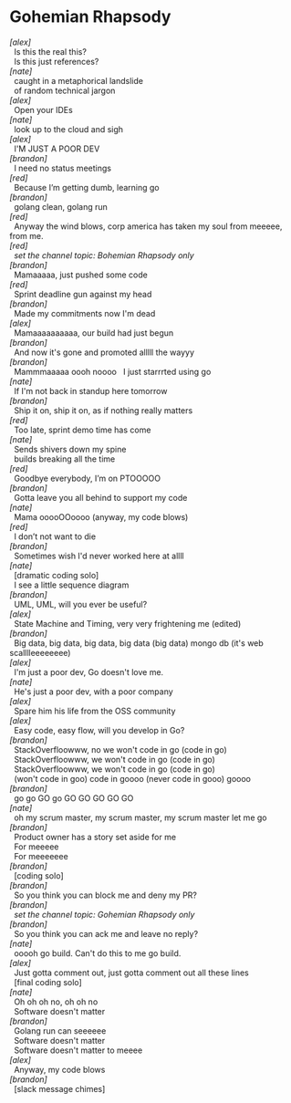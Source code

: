 # Gohemian Rhapsody

*[alex]*\
&nbsp; Is this the real this?\
&nbsp; Is this just references?\
*[nate]*\
&nbsp; caught in a metaphorical landslide\
&nbsp; of random technical jargon\
*[alex]*\
&nbsp; Open your IDEs\
*[nate]*\
&nbsp; look up to the cloud and sigh\
*[alex]*\
&nbsp; I'M JUST A POOR DEV\
*[brandon]*\
&nbsp; I need no status meetings\
*[red]*\
&nbsp; Because I’m getting dumb, learning go\
*[brandon]*\
&nbsp; golang clean, golang run\
*[red]*\
&nbsp; Anyway the wind blows, corp america has taken my soul from meeeee, from me.\
*[red]*\
&nbsp; *set the channel topic: Bohemian Rhapsody only*\
*[brandon]*\
&nbsp; Mamaaaaa, just pushed some code\
*[red]*\
&nbsp; Sprint deadline gun against my head\
*[brandon]*\
&nbsp; Made my commitments now I'm dead\
*[alex]*\
&nbsp; Mamaaaaaaaaaa, our build had just begun\
*[brandon]*\
&nbsp; And now it's gone and promoted alllll the wayyy\
*[brandon]*\
&nbsp; Mammmaaaaa oooh noooo
&nbsp; I just starrrted using go\
*[nate]*\
&nbsp; If I'm not back in standup here tomorrow\
*[brandon]*\
&nbsp; Ship it on, ship it on, as if nothing really matters\
*[red]*\
&nbsp; Too late, sprint demo time has come\
*[nate]*\
&nbsp; Sends shivers down my spine\
&nbsp; builds breaking all the time\
*[red]*\
&nbsp; Goodbye everybody, I’m on PTOOOOO\
*[brandon]*\
&nbsp; Gotta leave you all behind to support my code\
*[nate]*\
&nbsp; Mama ooooOOoooo (anyway, my code blows)\
*[red]*\
&nbsp; I don’t not want to die\
*[brandon]*\
&nbsp; Sometimes wish I'd never worked here at allll\
*[nate]*\
&nbsp; [dramatic coding solo]\
&nbsp; I see a little sequence diagram\
*[brandon]*\
&nbsp; UML, UML, will you ever be useful?\
*[alex]*\
&nbsp; State Machine and Timing, very very frightening me (edited) \
*[brandon]*\
&nbsp; Big data, big data, big data, big data (big data) mongo db (it's web scalllleeeeeeee)\
*[alex]*\
&nbsp; I'm just a poor dev, Go doesn't love me.\
*[nate]*\
&nbsp; He's just a poor dev, with a poor company\
*[alex]*\
&nbsp; Spare him his life from the OSS community\
*[alex]*\
&nbsp; Easy code, easy flow, will you develop in Go?\
*[brandon]*\
&nbsp; StackOverfloowww, no we won't code in go (code in go)\
&nbsp; StackOverfloowww, we won't code in go (code in go)\
&nbsp; StackOverfloowww, we won't code in go (code in go)\
&nbsp; (won't code in goo) code in goooo (never code in gooo) goooo\
*[brandon]*\
&nbsp; go go GO go GO GO GO GO GO\
*[nate]*\
&nbsp; oh my scrum master, my scrum master, my scrum master let me go\
*[brandon]*\
&nbsp; Product owner has a story set aside for me\
&nbsp; For meeeee\
&nbsp; For meeeeeee\
*[brandon]*\
&nbsp; [coding solo]\
*[brandon]*\
&nbsp; So you think you can block me and deny my PR?\
*[brandon]*\
&nbsp; *set the channel topic: Gohemian Rhapsody only*\
*[brandon]*\
&nbsp; So you think you can ack me and leave no reply?\
*[nate]*\
&nbsp; ooooh go build. Can't do this to me go build.\
*[alex]*\
&nbsp; Just gotta comment out, just gotta comment out all these lines\
&nbsp; [final coding solo]\
*[nate]*\
&nbsp; Oh oh oh no, oh oh no\
&nbsp; Software doesn't matter\
*[brandon]*\
&nbsp; Golang run can seeeeee\
&nbsp; Software doesn't matter\
&nbsp; Software doesn't matter to meeee\
*[alex]*\
&nbsp; Anyway, my code blows\
*[brandon]*\
&nbsp; [slack message chimes]
